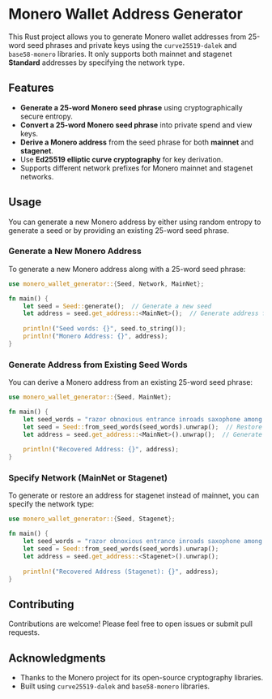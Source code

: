 # Monero Wallet Address Generator

This Rust project allows you to generate Monero wallet addresses from 25-word seed phrases and private keys using the `curve25519-dalek` and `base58-monero` libraries. It only supports both mainnet and stagenet **Standard** addresses by specifying the network type.

## Features

- **Generate a 25-word Monero seed phrase** using cryptographically secure entropy.
- **Convert a 25-word Monero seed phrase** into private spend and view keys.
- **Derive a Monero address** from the seed phrase for both **mainnet** and **stagenet**.
- Use **Ed25519 elliptic curve cryptography** for key derivation.
- Supports different network prefixes for Monero mainnet and stagenet networks.

## Usage

You can generate a new Monero address by either using random entropy to generate a seed or by providing an existing 25-word seed phrase.

### Generate a New Monero Address

To generate a new Monero address along with a 25-word seed phrase:

```rust
use monero_wallet_generator::{Seed, Network, MainNet};

fn main() {
    let seed = Seed::generate();  // Generate a new seed
    let address = seed.get_address::<MainNet>();  // Generate address for mainnet
    
    println!("Seed words: {}", seed.to_string());
    println!("Monero Address: {}", address);
}
```

### Generate Address from Existing Seed Words

You can derive a Monero address from an existing 25-word seed phrase:

```rust
use monero_wallet_generator::{Seed, MainNet};

fn main() {
    let seed_words = "razor obnoxious entrance inroads saxophone among onward revamp scoop boxes point fawns rigid army badge icing frying voted biggest layout dehydrate acidic reinvest school inroads";
    let seed = Seed::from_seed_words(seed_words).unwrap();  // Restore from seed words
    let address = seed.get_address::<MainNet>().unwrap();  // Generate mainnet address
    
    println!("Recovered Address: {}", address);
}
```

### Specify Network (MainNet or Stagenet)

To generate or restore an address for stagenet instead of mainnet, you can specify the network type:

```rust
use monero_wallet_generator::{Seed, Stagenet};

fn main() {
    let seed_words = "razor obnoxious entrance inroads saxophone among onward revamp scoop boxes point fawns rigid army badge icing frying voted biggest layout dehydrate acidic reinvest school inroads";
    let seed = Seed::from_seed_words(seed_words).unwrap();
    let address = seed.get_address::<Stagenet>().unwrap();
    
    println!("Recovered Address (Stagenet): {}", address);
}
```

## Contributing

Contributions are welcome! Please feel free to open issues or submit pull requests.

## Acknowledgments

- Thanks to the Monero project for its open-source cryptography libraries.
- Built using `curve25519-dalek` and `base58-monero` libraries.